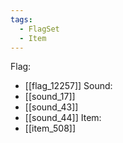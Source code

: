 ```yaml
---
tags:
  - FlagSet
  - Item
---
```

Flag:
- [[flag_12257]]
Sound:
- [[sound_17]]
- [[sound_43]]
- [[sound_44]]
Item:
- [[item_508]]
